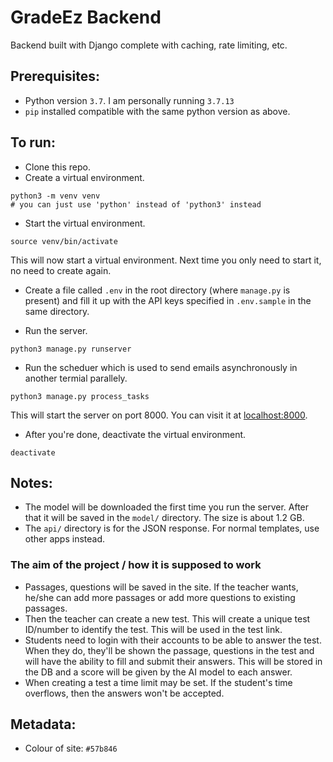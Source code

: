 # GradeEz Backend

Backend built with Django complete with caching, rate limiting, etc.

## Prerequisites:

- Python version `3.7`. I am personally running `3.7.13`
- `pip` installed compatible with the same python version as above.

## To run:

- Clone this repo.
- Create a virtual environment.
  
```
python3 -m venv venv
# you can just use 'python' instead of 'python3' instead
```
- Start the virtual environment.
  
```
source venv/bin/activate
```
This will now start a virtual environment. Next time you only need to start it, no need to create again.

- Create a file called `.env` in the root directory (where `manage.py` is present) and fill it up with the API keys specified in `.env.sample` in the same directory.

- Run the server.

```
python3 manage.py runserver
```

- Run the scheduer which is used to send emails asynchronously in another termial parallely.

```
python3 manage.py process_tasks
```

This will start the server on port 8000. You can visit it at [localhost:8000](http://localhost:8000/).

- After you're done, deactivate the virtual environment.

```
deactivate
```

## Notes:

- The model will be downloaded the first time you run the server. After that it will be saved in the `model/` directory. The size is about 1.2 GB.
- The `api/` directory is for the JSON response. For normal templates, use other apps instead.

### The aim of the project / how it is supposed to work

- Passages, questions will be saved in the site. If the teacher wants, he/she can add more passages or add more questions to existing passages.
- Then the teacher can create a new test. This will create a unique test ID/number to identify the test. This will be used in the test link.
- Students need to login with their accounts to be able to answer the test. When they do, they'll be shown the passage, questions in the test and will have the ability to fill and submit their answers. This will be stored in the DB and a score will be given by the AI model to each answer.
- When creating a test a time limit may be set. If the student's time overflows, then the answers won't be accepted.

## Metadata:

- Colour of site: `#57b846`